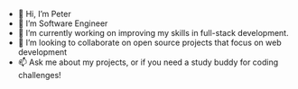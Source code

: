 - 👋 Hi, I’m Peter
- 👀 I’m Software Engineer
- 🌱  I’m currently working on improving my skills in full-stack development.
- 💞️ I’m looking to collaborate on open source projects that focus on web development 
- 📫 Ask me about my projects, or if you need a study buddy for coding challenges!


<!---
petermesy/petermesy is a ✨ special ✨ repository because its `README.md` (this file) appears on your GitHub profile.
You can click the Preview link to take a look at your changes.
--->

